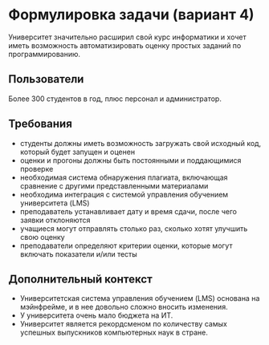 # Формулировка задачи (вариант 4)
Университет значительно расширил свой курс информатики и хочет иметь возможность автоматизировать оценку простых заданий по программированию.

## Пользователи
Более 300 студентов в год, плюс персонал и администратор.

## Требования
- студенты должны иметь возможность загружать свой исходный код, который будет запущен и оценен
- оценки и прогоны должны быть постоянными и поддающимися проверке
- необходимая система обнаружения плагиата, включающая сравнение с другими представленными материалами
- необходима интеграция с системой управления обучением университета (LMS)
- преподаватель устанавливает дату и время сдачи, после чего заявки отклоняются
- учащиеся могут отправлять столько раз, сколько хотят улучшить свою оценку
- преподаватели определяют критерии оценки, которые могут включать показатели и/или тесты

## Дополнительный контекст
- Университетская система управления обучением (LMS) основана на мэйнфрейме, и в нее довольно сложно вносить изменения.
- У университета очень мало бюджета на ИТ.
- Университет является рекордсменом по количеству самых успешных выпускников компьютерных наук в стране.
